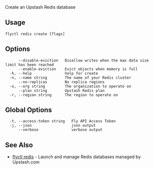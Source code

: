 Create an Upstash Redis database

## Usage
~~~
flyctl redis create [flags]
~~~

## Options

~~~
      --disable-eviction   Disallow writes when the max data size limit has been reached
      --enable-eviction    Evict objects when memory is full
  -h, --help               help for create
  -n, --name string        The name of your Redis cluster
      --no-replicas        No replica regions
  -o, --org string         The organization to operate on
      --plan string        Upstash Redis plan
  -r, --region string      The region to operate on
~~~

## Global Options

~~~
  -t, --access-token string   Fly API Access Token
  -j, --json                  json output
      --verbose               verbose output
~~~

## See Also

* [flyctl redis](/docs/flyctl/redis/)	 - Launch and manage Redis databases managed by Upstash.com

